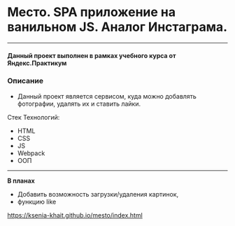 # Место. SPA приложение на ванильном JS. Аналог Инстаграма.
---

#### Данный проект выполнен в рамках учебного курса от Яндекс.Практикум

### Описание 

* Данный проект является сервисом, куда можно добавлять фотографии, удалять их и ставить лайки.

Стек Технологий: 

+ HTML
+ CSS 
+ JS
+ Webpack 
+ ООП
---
**В планах**

* Добавить возможность загрузки/удаления картинок, 
* функцию like

https://ksenia-khait.github.io/mesto/index.html



